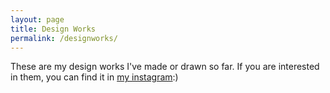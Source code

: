 ```yaml
---
layout: page
title: Design Works
permalink: /designworks/
---
```


These are my design works I've made or drawn so far. If you are interested in them, you can find it in <a href="https://www.instagram.com/jchung_designworks/">my instagram<a>:)
<script src="https://apps.elfsight.com/p/platform.js" defer></script>
<div class="elfsight-app-68cd3327-8a9b-4110-978e-7714757dde1c"></div>